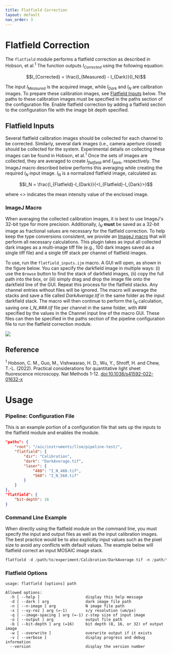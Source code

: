 ```yaml
---
title: Flatfield Correction
layout: default
nav_order: 3
---
```


# Flatfield Correction

The `flatfield` module performs a flatfield correction as described in Hobson, et al.$^1$ The function outputs $I_{Corrected}$ using the following equation:

$$I_{Corrected} = \frac{I_{Measured} - I_{Dark}}{I_N}$$

The input $I_{Measured}$ is the acquired image, while $I_{Dark}$ and $I_N$ are calibration images. To prepare these calibration images, see [Flatfield Inputs](#flatfield-inputs) below.  The paths to these calibration images must be specified in the paths section of the configuration file. Enable flatfield correction by adding a flatfield section to the configuration file with the image bit depth specified.

## Flatfield Inputs
Several flatfield calibration images should be collected for each channel to be corrected. Similarly, several dark images (i.e., camera aperture closed) should be collected for the system. Experimental details on collecting these images can be found in Hobson, et al.$^1$ Once the sets of images are collected, they are averaged to create $I_{flatfield}$ and $I_{dark}$, respectively. The ImageJ macro described below performs this averaging while creating the required $I_N$ input image. $I_N$ is a normalized flatfield image, calculated as:

$$I_N = \frac{I_{Flatfield}-I_{Dark}}{<I_{Flatfield}-I_{Dark}>}$$

where <> indicates the mean intensity value of the enclosed image.

### ImageJ Macro
When averaging the collected calibration images, it is best to use ImageJ's 32-bit type for more precision. Additionally, $I_N$ **must** be saved as a 32-bit image as fractional values are necessary for the flatfield correction. To help keep the type conversions consistent, we provide an [ImageJ macro](https://github.com/aicjanelia/LLSM/blob/master/src/imagej/flatfield_inputs.ijm) that will perform all necessary calculations. This plugin takes as input all collected dark images as a multi-image tiff file (e.g., 100 dark images saved as a single tiff file) and a single tiff stack per channel of flatfield images.

To use, run the `flatfield_inputs.ijm` macro. A GUI will open, as shown in the figure below. You can specify the darkfield image in multiple ways: (i) use the `Browse` button to find the stack of darkfield images, (ii) copy the full path into the box, or (iii) simply drag and drop the image file onto the darkfield line of the GUI. Repeat this process for the flatfield stacks. Any channel entries without files will be ignored. The macro will average the stacks and save a file called *DarkAverage.tif* in the same folder as the input darkfield stack. The macro will then continue to perform the $I_N$ calculation, saving one *I_N_###.tif* file per channel in the same folder, with *###* specified by the values in the Channel input line of the macro GUI. These files can then be specified in the paths section of the pipeline configuration file to run the flatfield correction module.

![](FlatFieldGUI.png)

## Reference
$^1$ Hobson, C. M., Guo, M., Vishwasrao, H. D., Wu, Y., Shroff, H. and Chew, T.-L. (2022). Practical considerations for quantitative light sheet fluorescence microscopy. Nat Methods 1-12. [doi:10.1038/s41592-022-01632-x](https://doi.org/10.1038/s41592-022-01632-x)

# Usage

### Pipeline: Configuration File
This is an example portion of a configuration file that sets up the inputs to the flatfield module and enables the module.

```json
"paths": {
    "root": "/aic/instruments/llsm/pipeline-test/",
    "flatfield": {
        "dir": "Calibration",
        "dark": "DarkAverage.tif",
        "laser": {
            "488": "I_N_488.tif",
            "560": "I_N_560.tif"
        }
    }
},
"flatfield": {
    "bit-depth": 16
} 
```

### Command Line Example
When directly using the flatfield module on the command line, you must specify the input and output files as well as the input calibration images. The best practice would be to also explicitly input values such as the pixel size to avoid any conflicts with default values. The example below will flatfield correct an input MOSAIC image stack.
```c
flatfield -d /path/to/experiment/Calibration/DarkAverage.tif -n /path/to/experiment/Calibration/I_N_488.tif -x 0.108 -q 0.21462536238843902 -o /path/to/experiment/flatfield/scan_Cam1_ch0_tile0_t0000_flatfield.tif -b 32 -w /path/to/experiment/scan_CamA_ch0_CAM1_stack0000_488nm_0000000msec_0004732481msecAbs_000x_000y_000z_0000t.tif
```

### Flatfield Options

```text
usage: flatfield [options] path

Allowed options:
  -h [ --help ]                    display this help message
  -d [ --dark ] arg                dark image file path
  -n [ --n-image ] arg             N image file path
  -x [ --xy-rez ] arg (=-1)        x/y resolution (um/px)
  -q [ --image-spacing ] arg (=-1) z-step size of input image
  -o [ --output ] arg              output file path
  -b [ --bit-depth ] arg (=16)     bit depth (8, 16, or 32) of output image
  -w [ --overwrite ]               overwrite output if it exists
  -v [ --verbose ]                 display progress and debug information
  --version                        display the version number
```

